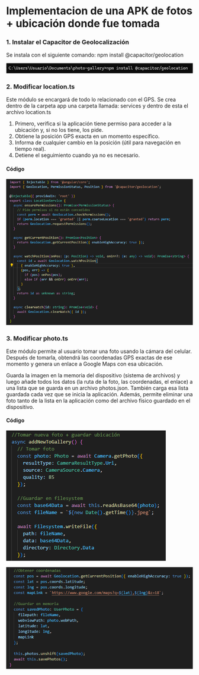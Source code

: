 # Implementacion de una APK de fotos + ubicación donde fue tomada 

### 1. Instalar el Capacitor de Geolocalización

Se instala con el siguiente comando: npm install @capacitor/geolocation

![alt text](image.png)

### 2. Modificar location.ts

Este módulo se encargará de todo lo relacionado con el GPS. Se crea dentro de la carpeta app una carpeta llamada: services y dentro de esta el archivo location.ts

1. Primero, verifica si la aplicación tiene permiso para acceder a la ubicación y, si no los tiene, los pide.
2. Obtiene la posición GPS exacta en un momento específico.
3. Informa de cualquier cambio en la posición (útil para navegación en tiempo real).
4. Detiene el seguimiento cuando ya no es necesario. 

#### Código

![alt text](image-1.png)

### 3. Modificar photo.ts

Este módulo permite al usuario tomar una foto usando la cámara del celular. Después de tomarla, obtendrá las coordenadas GPS exactas de ese momento y genera un enlace a Google Maps con esa ubicación.

Guarda la imagen en la memoria del dispositivo (sistema de archivos) y luego añade todos los datos (la ruta de la foto, las coordenadas, el enlace) a una lista que se guarda en un archivo photos.json. También carga esa lista guardada cada vez que se inicia la aplicación. Además, permite eliminar una foto tanto de la lista en la aplicación como del archivo físico guardado en el dispositivo.

#### Código 

![image](image-2.png)

![photo.ts](image-3.png)